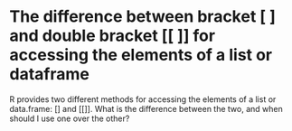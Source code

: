 
# The difference between bracket [ ] and double bracket [[ ]] for accessing the elements of a list or dataframe

R provides two different methods for accessing the elements of a list or data.frame: [] and [[]].
What is the difference between the two, and when should I use one over the other?

        
